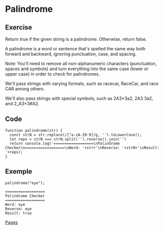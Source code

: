 # Palindrome

<h2>Exercise</h2>
<p>Return true if the given string is a palindrome. Otherwise, return false.</p>
<p>A palindrome is a word or sentence that's spelled the same way both forward and backward, ignoring punctuation, case, and spacing.</p>
<p>Note: You'll need to remove all non-alphanumeric characters (punctuation, spaces and symbols) and turn everything into the same case (lower or upper case) in order to check for palindromes.</p>
<p>We'll pass strings with varying formats, such as racecar, RaceCar, and race CAR among others.</p>
<p>We'll also pass strings with special symbols, such as 2A3*3a2, 2A3 3a2, and 2_A3*3#A2.</p>

<h2>Code</h2>

```
function palindrome(str) {
  const strN = str.replace(/[^a-zA-Z0-9]/g, '').toLowerCase();
  let reps = strN === strN.split('').reverse().join('')
  return console.log('==================\nPalindrome Checker\n==================\nWord: '+str+'\nReverse: '+strN+'\nResult: '+reps);
}
```

<h2>Exemple</h2>

```
palindrome("eye");

==================
Palindrome Checker
==================
Word: eye
Reverse: eye
Result: true
```
<a href="https://a-marvulle.github.io/JS-Algorithms-and-Data-Structures/" target=_blank>Pages</a>
